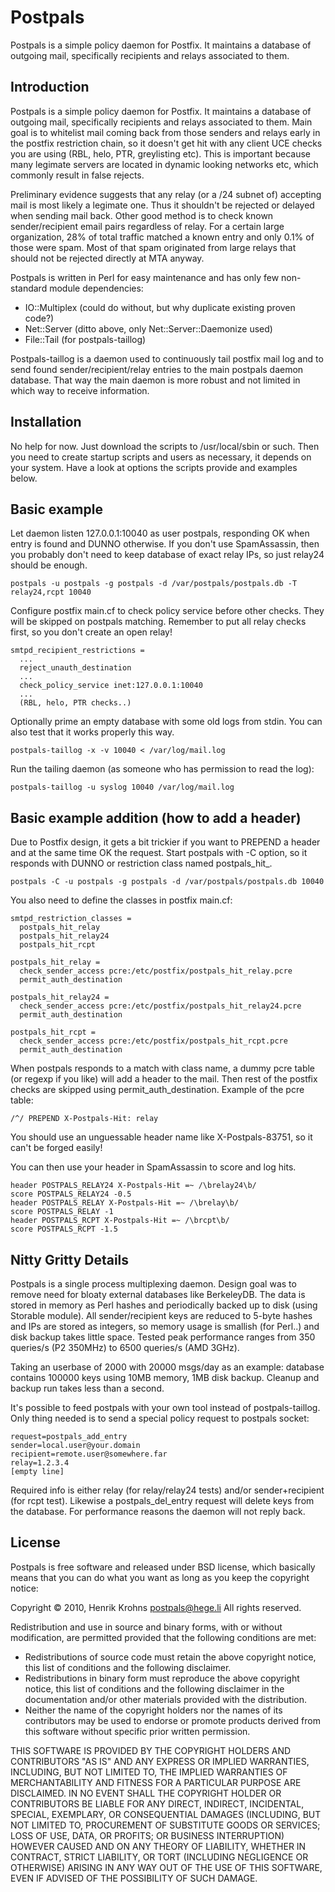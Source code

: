 # Postpals

Postpals is a simple policy daemon for Postfix. It maintains a database of outgoing mail, specifically recipients and relays associated to them.

## Introduction

Postpals is a simple policy daemon for Postfix. It maintains a database of outgoing mail, specifically recipients and relays associated to them. Main goal is to whitelist mail coming back from those senders and relays early in the postfix restriction chain, so it doesn't get hit with any client UCE checks you are using (RBL, helo, PTR, greylisting etc). This is important because many legimate servers are located in dynamic looking networks etc, which commonly result in false rejects.

Preliminary evidence suggests that any relay (or a /24 subnet of) accepting mail is most likely a legimate one. Thus it shouldn't be rejected or delayed when sending mail back. Other good method is to check known sender/recipient email pairs regardless of relay. For a certain large organization, 28% of total traffic matched a known entry and only 0.1% of those were spam. Most of that spam originated from large relays that should not be rejected directly at MTA anyway.

Postpals is written in Perl for easy maintenance and has only few non-standard module dependencies:
- IO::Multiplex (could do without, but why duplicate existing proven code?)
- Net::Server (ditto above, only Net::Server::Daemonize used)
- File::Tail (for postpals-taillog)

Postpals-taillog is a daemon used to continuously tail postfix mail log and to send found sender/recipient/relay entries to the main postpals daemon database. That way the main daemon is more robust and not limited in which way to receive information.

## Installation

No help for now. Just download the scripts to /usr/local/sbin or such. Then you need to create startup scripts and users as necessary, it depends on your system. Have a look at options the scripts provide and examples below.

## Basic example

Let daemon listen 127.0.0.1:10040 as user postpals, responding OK when entry is found and DUNNO otherwise. If you don't use SpamAssassin, then you probably don't need to keep database of exact relay IPs, so just relay24 should be enough.
````
postpals -u postpals -g postpals -d /var/postpals/postpals.db -T relay24,rcpt 10040
````
Configure postfix main.cf to check policy service before other checks. They will be skipped on postpals matching. Remember to put all relay checks first, so you don't create an open relay!
````
smtpd_recipient_restrictions =
  ...
  reject_unauth_destination
  ...
  check_policy_service inet:127.0.0.1:10040
  ...
  (RBL, helo, PTR checks..)
````
Optionally prime an empty database with some old logs from stdin. You can also test that it works properly this way.
````
postpals-taillog -x -v 10040 < /var/log/mail.log
````
Run the tailing daemon (as someone who has permission to read the log):
````
postpals-taillog -u syslog 10040 /var/log/mail.log
````

## Basic example addition (how to add a header)

Due to Postfix design, it gets a bit trickier if you want to PREPEND a header and at the same time OK the request.
Start postpals with -C option, so it responds with DUNNO or restriction class named postpals_hit_<testname>.
````
postpals -C -u postpals -g postpals -d /var/postpals/postpals.db 10040
````
You also need to define the classes in postfix main.cf:
````
smtpd_restriction_classes =
  postpals_hit_relay
  postpals_hit_relay24
  postpals_hit_rcpt

postpals_hit_relay =
  check_sender_access pcre:/etc/postfix/postpals_hit_relay.pcre
  permit_auth_destination

postpals_hit_relay24 =
  check_sender_access pcre:/etc/postfix/postpals_hit_relay24.pcre
  permit_auth_destination

postpals_hit_rcpt =
  check_sender_access pcre:/etc/postfix/postpals_hit_rcpt.pcre
  permit_auth_destination
````
When postpals responds to a match with class name, a dummy pcre table (or regexp if you like) will add a header to the mail. Then rest of the postfix checks are skipped using permit_auth_destination. Example of the pcre table:
````
/^/ PREPEND X-Postpals-Hit: relay
````
You should use an unguessable header name like X-Postpals-83751, so it can't be forged easily!

You can then use your header in SpamAssassin to score and log hits.
````
header POSTPALS_RELAY24 X-Postpals-Hit =~ /\brelay24\b/
score POSTPALS_RELAY24 -0.5
header POSTPALS_RELAY X-Postpals-Hit =~ /\brelay\b/
score POSTPALS_RELAY -1
header POSTPALS_RCPT X-Postpals-Hit =~ /\brcpt\b/
score POSTPALS_RCPT -1.5
````

## Nitty Gritty Details

Postpals is a single process multiplexing daemon. Design goal was to remove need for bloaty external databases like BerkeleyDB. The data is stored in memory as Perl hashes and periodically backed up to disk (using Storable module). All sender/recipient keys are reduced to 5-byte hashes and IPs are stored as integers, so memory usage is smallish (for Perl..) and disk backup takes little space. Tested peak performance ranges from 350 queries/s (P2 350MHz) to 6500 queries/s (AMD 3GHz).

Taking an userbase of 2000 with 20000 msgs/day as an example: database contains 100000 keys using 10MB memory, 1MB disk backup. Cleanup and backup run takes less than a second.

It's possible to feed postpals with your own tool instead of postpals-taillog. Only thing needed is to send a special policy request to postpals socket:
````
request=postpals_add_entry
sender=local.user@your.domain
recipient=remote.user@somewhere.far
relay=1.2.3.4
[empty line]
````
Required info is either relay (for relay/relay24 tests) and/or sender+recipient (for rcpt test). Likewise a postpals_del_entry request will delete keys from the database. For performance reasons the daemon will not reply back.

## License

Postpals is free software and released under BSD license, which basically means that you can do what you want as long as you keep the copyright notice:

Copyright © 2010, Henrik Krohns <postpals@hege.li>
All rights reserved.

Redistribution and use in source and binary forms, with or without modification, are permitted provided that the following conditions are met:

- Redistributions of source code must retain the above copyright notice, this list of conditions and the following disclaimer.
- Redistributions in binary form must reproduce the above copyright notice, this list of conditions and the following disclaimer in the documentation and/or other materials provided with the distribution.
- Neither the name of the copyright holders nor the names of its contributors may be used to endorse or promote products derived from this software without specific prior written permission.

THIS SOFTWARE IS PROVIDED BY THE COPYRIGHT HOLDERS AND CONTRIBUTORS "AS IS" AND ANY EXPRESS OR IMPLIED WARRANTIES, INCLUDING, BUT NOT LIMITED TO, THE IMPLIED WARRANTIES OF MERCHANTABILITY AND FITNESS FOR A PARTICULAR PURPOSE ARE DISCLAIMED. IN NO EVENT SHALL THE COPYRIGHT HOLDER OR CONTRIBUTORS BE LIABLE FOR ANY DIRECT, INDIRECT, INCIDENTAL, SPECIAL, EXEMPLARY, OR CONSEQUENTIAL DAMAGES (INCLUDING, BUT NOT LIMITED TO, PROCUREMENT OF SUBSTITUTE GOODS OR SERVICES; LOSS OF USE, DATA, OR PROFITS; OR BUSINESS INTERRUPTION) HOWEVER CAUSED AND ON ANY THEORY OF LIABILITY, WHETHER IN CONTRACT, STRICT LIABILITY, OR TORT (INCLUDING NEGLIGENCE OR OTHERWISE) ARISING IN ANY WAY OUT OF THE USE OF THIS SOFTWARE, EVEN IF ADVISED OF THE POSSIBILITY OF SUCH DAMAGE.
